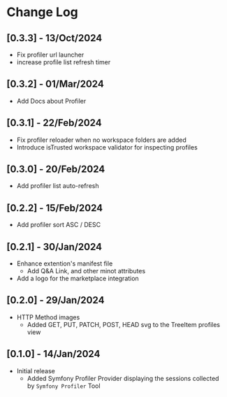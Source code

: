 # Change Log

## [0.3.3] - 13/Oct/2024
- Fix profiler url launcher
- increase profile list refresh timer

## [0.3.2] - 01/Mar/2024
- Add Docs about Profiler

## [0.3.1] - 22/Feb/2024
- Fix profiler reloader when no workspace folders are added
- Introduce isTrusted workspace validator for inspecting profiles

## [0.3.0] - 20/Feb/2024
- Add profiler list auto-refresh

## [0.2.2] - 15/Feb/2024
- Add profiler sort ASC / DESC

## [0.2.1] - 30/Jan/2024
- Enhance extention's manifest file
  - Add Q&A Link, and other minot attributes
- Add a logo for the marketplace integration

## [0.2.0] - 29/Jan/2024
- HTTP Method images
  - Added GET, PUT, PATCH, POST, HEAD svg to the TreeItem profiles view

## [0.1.0] - 14/Jan/2024

- Initial release
    - Added Symfony Profiler Provider displaying the sessions collected by `Symfony Profiler` Tool
